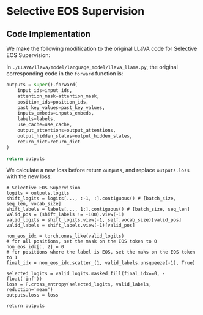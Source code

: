 # Selective EOS Supervision

## Code Implementation

We make the following modification to the original LLaVA code for Selective EOS Supervision:

In `./LLaVA/llava/model/language_model/llava_llama.py`, the original corresponding code in the `forward` function is:

```python
outputs = super().forward(
    input_ids=input_ids,
    attention_mask=attention_mask,
    position_ids=position_ids,
    past_key_values=past_key_values,
    inputs_embeds=inputs_embeds,
    labels=labels,
    use_cache=use_cache,
    output_attentions=output_attentions,
    output_hidden_states=output_hidden_states,
    return_dict=return_dict
)

return outputs
```

We calculate a new loss before return `outputs`, and replace `outputs.loss` with the new loss:

```
# Selective EOS Supervision
logits = outputs.logits
shift_logits = logits[..., :-1, :].contiguous() # [batch_size, seq_len, vocab_size]
shift_labels = labels[..., 1:].contiguous() # [batch_size, seq_len]
valid_pos = (shift_labels != -100).view(-1)
valid_logits = shift_logits.view(-1, self.vocab_size)[valid_pos]
valid_labels = shift_labels.view(-1)[valid_pos]

non_eos_idx = torch.ones_like(valid_logits)
# for all positions, set the mask on the EOS token to 0
non_eos_idx[:, 2] = 0
# for positions where the label is EOS, set the maks on the EOS token to 1
final_idx = non_eos_idx.scatter_(1, valid_labels.unsqueeze(-1), True)

selected_logits = valid_logits.masked_fill(final_idx==0, -float('inf'))
loss = F.cross_entropy(selected_logits, valid_labels, reduction='mean')
outputs.loss = loss

return outputs
```